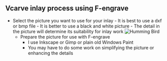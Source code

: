 
## Vcarve inlay process using F-engrave ##

- Select the picture you want to use for your inlay
        - It is best to use a dxf or bmp file
        - It is better to use a black and white picture
        - The detail in the picture will determine its suitability for inlay work
    ![Humming Bird](/software/hummingbird.jpg)
    - Prepare the picture for use with F-engrave
        - I use Inkscape or Gimp or plain old Windows Paint
        - You may have to do some work on simplifying the picture or enhancing the details
